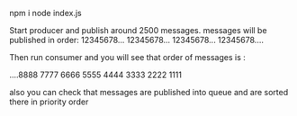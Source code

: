 npm i 
node index.js

Start producer and publish around 2500 messages.
messages will be published in order:
12345678... 12345678... 12345678... 12345678....

Then run consumer and you will see that order of messages is :

....8888 7777 6666 5555 4444 3333 2222 1111

also you can check that messages are published into queue and are sorted there in priority order

